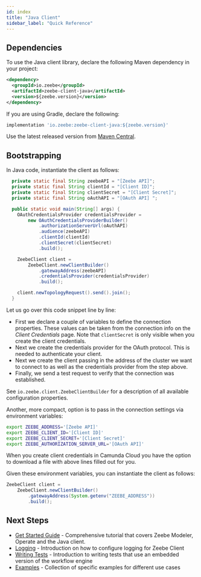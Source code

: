 ```yaml
---
id: index
title: "Java Client"
sidebar_label: "Quick Reference"
---
```


## Dependencies

To use the Java client library, declare the following Maven dependency in your project:

```xml
<dependency>
  <groupId>io.zeebe</groupId>
  <artifactId>zeebe-client-java</artifactId>
  <version>${zeebe.version}</version>
</dependency>
```

If you are using Gradle, declare the following:

```groovy
implementation 'io.zeebe:zeebe-client-java:${zeebe.version}'
```

Use the latest released version from [Maven Central](https://search.maven.org/artifact/io.zeebe/zeebe-client-java).

## Bootstrapping

In Java code, instantiate the client as follows:

```java
  private static final String zeebeAPI = "[Zeebe API]";
  private static final String clientId = "[Client ID]";
  private static final String clientSecret = "[Client Secret]";
  private static final String oAuthAPI = "[OAuth API] ";

  public static void main(String[] args) {
    OAuthCredentialsProvider credentialsProvider =
        new OAuthCredentialsProviderBuilder()
            .authorizationServerUrl(oAuthAPI)
            .audience(zeebeAPI)
            .clientId(clientId)
            .clientSecret(clientSecret)
            .build();

    ZeebeClient client =
        ZeebeClient.newClientBuilder()
            .gatewayAddress(zeebeAPI)
            .credentialsProvider(credentialsProvider)
            .build();

    client.newTopologyRequest().send().join();
  }
```

Let us go over this code snippet line by line:

- First we declare a couple of variables to define the connection properties. These values can be taken from the connection info on the _Client Credentials_ page. Note that `clientSecret` is only visible when you create the client credentials.
- Next we create the credentials provider for the OAuth protocol. This is needed to authenticate your client.
- Next we create the client passing in the address of the cluster we want to connect to as well as the credentials provider from the step above.
- Finally, we send a test request to verify that the connection was established.

See `io.zeebe.client.ZeebeClientBuilder` for a description of all available configuration properties.

Another, more compact, option is to pass in the connection settings via environment variables:

```bash
export ZEEBE_ADDRESS='[Zeebe API]'
export ZEEBE_CLIENT_ID='[Client ID]'
export ZEEBE_CLIENT_SECRET='[Client Secret]'
export ZEEBE_AUTHORIZATION_SERVER_URL='[OAuth API]'
```

When you create client credentials in Camunda Cloud you have the option to download a file with above lines filled out for you.

Given these environment variables, you can instantiate the client as follows:

```java
ZeebeClient client =
    ZeebeClient.newClientBuilder()
        .gatewayAddress(System.getenv("ZEEBE_ADDRESS"))
        .build();
```

## Next Steps

- [Get Started Guide](get-started.md) - Comprehensive tutorial that covers Zeebe Modeler, Operate and the Java client.
- [Logging](logging.md) - Introduction on how to configure logging for Zeebe Client
- [Writing Tests](testing.md) - Introduction to writing tests that use an embedded version of the workflow engine
- [Examples](../java-client-examples/index.md) - Collection of specific examples for different use cases
